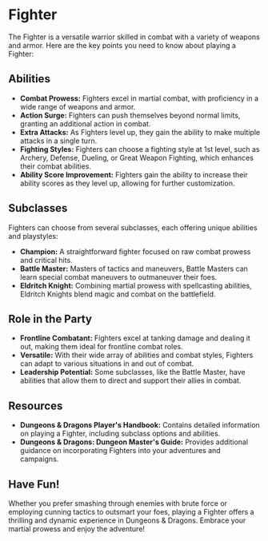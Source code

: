 # Fighter

The Fighter is a versatile warrior skilled in combat with a variety of weapons and armor. Here are the key points you need to know about playing a Fighter:

## Abilities

- **Combat Prowess:** Fighters excel in martial combat, with proficiency in a wide range of weapons and armor.
- **Action Surge:** Fighters can push themselves beyond normal limits, granting an additional action in combat.
- **Extra Attacks:** As Fighters level up, they gain the ability to make multiple attacks in a single turn.
- **Fighting Styles:** Fighters can choose a fighting style at 1st level, such as Archery, Defense, Dueling, or Great Weapon Fighting, which enhances their combat abilities.
- **Ability Score Improvement:** Fighters gain the ability to increase their ability scores as they level up, allowing for further customization.

## Subclasses

Fighters can choose from several subclasses, each offering unique abilities and playstyles:

- **Champion:** A straightforward fighter focused on raw combat prowess and critical hits.
- **Battle Master:** Masters of tactics and maneuvers, Battle Masters can learn special combat maneuvers to outmaneuver their foes.
- **Eldritch Knight:** Combining martial prowess with spellcasting abilities, Eldritch Knights blend magic and combat on the battlefield.

## Role in the Party

- **Frontline Combatant:** Fighters excel at tanking damage and dealing it out, making them ideal for frontline combat roles.
- **Versatile:** With their wide array of abilities and combat styles, Fighters can adapt to various situations in and out of combat.
- **Leadership Potential:** Some subclasses, like the Battle Master, have abilities that allow them to direct and support their allies in combat.

## Resources

- **Dungeons & Dragons Player's Handbook:** Contains detailed information on playing a Fighter, including subclass options and abilities.
- **Dungeons & Dragons: Dungeon Master's Guide:** Provides additional guidance on incorporating Fighters into your adventures and campaigns.

## Have Fun!

Whether you prefer smashing through enemies with brute force or employing cunning tactics to outsmart your foes, playing a Fighter offers a thrilling and dynamic experience in Dungeons & Dragons. Embrace your martial prowess and enjoy the adventure!
